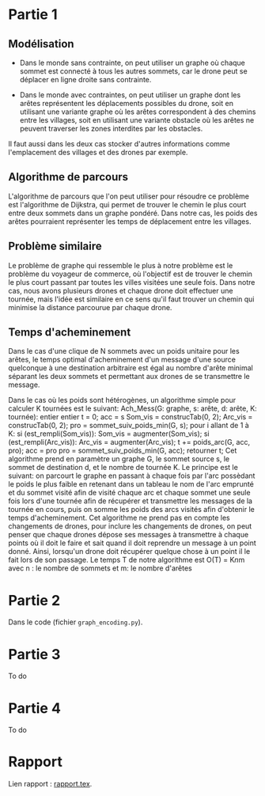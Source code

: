 # Partie 1

## Modélisation
- Dans le monde sans contrainte, on peut utiliser un graphe où chaque sommet est connecté à tous les autres sommets, car le drone peut se déplacer en ligne droite sans contrainte.

- Dans le monde avec contraintes, on peut utiliser un graphe dont les arêtes représentent les déplacements possibles du drone, soit en utilisant une variante graphe où les arêtes correspondent à des chemins entre les villages, soit en utilisant une variante obstacle où les arêtes ne peuvent traverser les zones interdites par les obstacles.

Il faut aussi dans les deux cas stocker d'autres informations comme l'emplacement des villages et des drones par exemple.

## Algorithme de parcours
L'algorithme de parcours que l'on peut utiliser pour résoudre ce problème est l'algorithme de Dijkstra, qui permet de trouver le chemin le plus court entre deux sommets dans un graphe pondéré. Dans notre cas, les poids des arêtes pourraient représenter les temps de déplacement entre les villages.

## Problème similaire
Le problème de graphe qui ressemble le plus à notre problème est le problème du voyageur de commerce, où l'objectif est de trouver le chemin le plus court passant par toutes les villes visitées une seule fois. Dans notre cas, nous avons plusieurs drones et chaque drone doit effectuer une tournée, mais l'idée est similaire en ce sens qu'il faut trouver un chemin qui minimise la distance parcourue par chaque drone.

## Temps d'acheminement
Dans le cas d'une clique de N sommets avec un poids unitaire pour les arêtes, le temps optimal d'acheminement d'un message d'une source quelconque à une destination arbitraire est égal au nombre d'arête minimal séparant les deux sommets et permettant aux drones de se transmettre le message.

Dans le cas où les poids sont hétérogènes, un algorithme simple pour calculer K tournées est le suivant: 
Ach_Mess(G: graphe, s: arête, d: arête, K: tournée): entier
    entier t = 0;
    acc = s
    Som_vis = construcTab(0, 2);
    Arc_vis = construcTab(0, 2);
    pro = sommet_suiv_poids_min(G, s);
    pour i allant de 1 à K:
        si (est_rempli(Som_vis)):
            Som_vis = augmenter(Som_vis);
        si (est_rempli(Arc_vis)):
            Arc_vis = augmenter(Arc_vis); 
        t += poids_arc(G, acc, pro);
        acc = pro
        pro = sommet_suiv_poids_min(G, acc);
    retourner t;
Cet algorithme prend en paramètre un graphe G, le sommet source s, le sommet de destination d, et le nombre de tournée K. Le principe est le suivant: on parcourt le graphe en passant à chaque fois par l'arc possèdant le poids le plus faible en retenant dans un tableau le nom de l'arc emprunté et du sommet visité afin de visité chaque arc et chaque sommet une seule fois lors d'une tournée afin de récupérer et transmettre les messages de la tournée en cours, puis on somme les poids des arcs visités afin d'obtenir le temps d'acheminement. Cet algorithme ne prend pas en compte les changements de drones, pour inclure les changements de drones, on peut penser que chaque drones dépose ses messages à transmettre à chaque points où il doit le faire et sait quand il doit reprendre un message à un point donné. Ainsi, lorsqu'un drone doit récupérer quelque chose à un point il le fait lors de son passage.
Le temps T de notre algorithme est O(T) = K*n*m avec n : le nombre de sommets et m: le nombre d'arêtes

# Partie 2

Dans le code (fichier `graph_encoding.py`).

# Partie 3

To do

# Partie 4

To do

# Rapport

Lien rapport : [rapport.tex](https://www.overleaf.com/2785759683mbxscjmzxbbp "Overleaf").